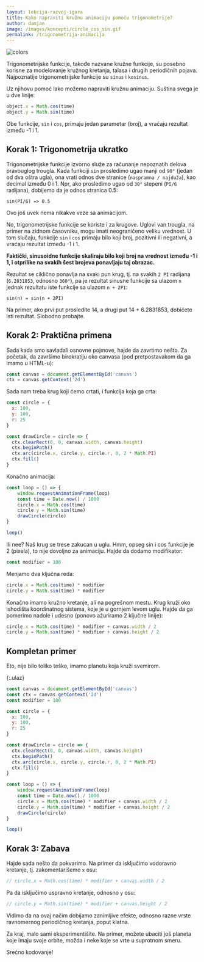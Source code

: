 ```yaml
---
layout: lekcija-razvoj-igara
title: Kako napraviti kružnu animaciju pomoću trigonometrije?
author: damjan
image: /images/koncepti/circle_cos_sin.gif
permalink: /trigonometrija-animacija
---
```


![colors]({{page.image}})

Trigonometrijske funkcije, takođe nazvane kružne funkcije, su posebno korisne za modelovanje kružnog kretanja, talasa i drugih periodičnih pojava. Najpoznatije trigonometrijske funkcije su `sinus` i `kosinus`.

Uz njihovu pomoć lako možemo napraviti kružnu animaciju. Suština svega je u dve linije:

```js
object.x = Math.cos(time)
object.y = Math.sin(time)
```

Obe funkcije, `sin` i `cos`, primaju jedan parametar (broj), a vraćaju rezultat između -1 i 1.

## Korak 1: Trigonometrija ukratko

Trigonometrijske funkcije izvorno služe za računanje nepoznatih delova pravouglog trougla. Kada funkciji `sin` prosledimo ugao manji od `90°` (jedan od dva oštra ugla), ona vrati odnos dve stranice (`naspramna / najduža`), kao decimal između 0 i 1. Npr, ako prosledimo ugao od `30°` stepeni (`PI/6` radijana), dobijemo da je odnos stranica 0.5:

```
sin(PI/6) => 0.5
```

Ovo još uvek nema nikakve veze sa animacijom.

No, trigonometrijske funkcije se koriste i za krugove. Uglovi van trougla, na primer na zidnom časovniku, mogu imati neograničeno veliku vrednost. U tom slučaju, funkcije `sin` i `cos` primaju bilo koji broj, pozitivni ili negativni, a vraćaju rezultat između -1 i 1.

**Faktički, sinusoidne funkcije skaliraju bilo koji broj na vrednost između -1 i 1, i otprilike na svakih šest brojeva ponavljaju taj obrazac.**

Rezultat se ciklično ponavlja na svaki pun krug, tj. na svakih `2 PI` radijana (`6.2831853`, odnosno `360°`), pa je rezultat sinusne funkcije sa ulazom `n` jednak rezultatu iste funkcije sa ulazom `n + 2PI`:

```
sin(n) = sin(n + 2PI)
```

Na primer, ako prvi put prosledite 14, a drugi put 14 + 6.2831853, dobićete isti rezultat. Slobodno probajte.

## Korak 2: Praktična primena

Sada kada smo savladali osnovne pojmove, hajde da zavrtimo nešto. Za početak, da završimo birokratiju oko canvasa (pod pretpostavakom da ga imamo u HTML-u):

```js
const canvas = document.getElementById('canvas')
ctx = canvas.getContext('2d')
```

Sada nam treba krug koji ćemo crtati, i funkcija koja ga crta:

```js
const circle = {
  x: 100,
  y: 100,
  r: 25
}

const drawCircle = circle => {
  ctx.clearRect(0, 0, canvas.width, canvas.height)
  ctx.beginPath()
  ctx.arc(circle.x, circle.y, circle.r, 0, 2 * Math.PI)
  ctx.fill()
}
```

Konačno animacija:

```js
const loop = () => {
    window.requestAnimationFrame(loop)
    const time = Date.now() / 1000
    circle.x = Math.cos(time)
    circle.y = Math.sin(time)
    drawCircle(circle)
}

loop()
```

Ili nee? Naš krug se trese zakucan u uglu. Hmm, opseg sin i cos funkcije je 2 (pixela), to nije dovoljno za animaciju. Hajde da dodamo modifikator:

```js
const modifier = 100
```

Menjamo dva ključna reda:

```js
circle.x = Math.cos(time) * modifier
circle.y = Math.sin(time) * modifier
```

Konačno imamo kružno kretanje, ali na pogrešnom mestu. Krug kruži oko ishodišta koordinatnog sistema, koje je u gornjem levom uglu. Hajde da ga pomerimo nadole i udesno (ponovo ažuriramo 2 ključne linije):

```js
circle.x = Math.cos(time) * modifier + canvas.width / 2
circle.y = Math.sin(time) * modifier + canvas.height / 2
```

## Kompletan primer

Eto, nije bilo toliko teško, imamo planetu koja kruži svemirom.

{:.ulaz}
```js
const canvas = document.getElementById('canvas')
const ctx = canvas.getContext('2d')
const modifier = 100

const circle = {
  x: 100,
  y: 100,
  r: 25
}

const drawCircle = circle => {
  ctx.clearRect(0, 0, canvas.width, canvas.height)
  ctx.beginPath()
  ctx.arc(circle.x, circle.y, circle.r, 0, 2 * Math.PI)
  ctx.fill()
}

const loop = () => {
    window.requestAnimationFrame(loop)
    const time = Date.now() / 1000
    circle.x = Math.cos(time) * modifier + canvas.width / 2
    circle.y = Math.sin(time) * modifier + canvas.height / 2
    drawCircle(circle)
}

loop()
```

## Korak 3: Zabava

Hajde sada nešto da pokvarimo. Na primer da isključimo vodoravno kretanje, tj. zakomentarišemo `x` osu:

```js
// circle.x = Math.cos(time) * modifier + canvas.width / 2
```

Pa da isključimo uspravno kretanje, odnosno `y` osu:

```js
// circle.y = Math.sin(time) * modifier + canvas.height / 2
```

Vidimo da na ovaj načim dobijamo zanimljive efekte, odnosno razne vrste ravnomernog periodičnog kretanja, poput klatna.

Za kraj, malo sami eksperimentišite. Na primer, možete ubaciti još planeta koje imaju svoje orbite, možda i neke koje se vrte u suprotnom smeru.

Srećno kodovanje!
